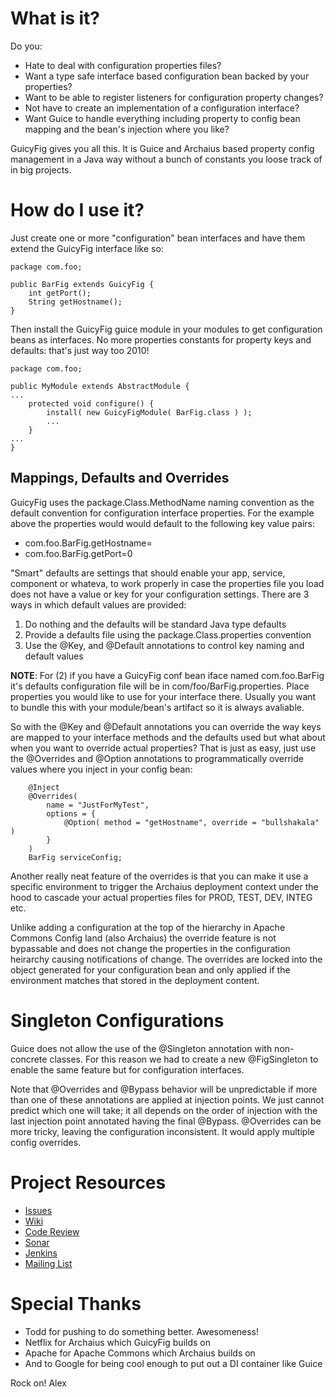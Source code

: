 # What is it?

Do you:

* Hate to deal with configuration properties files?
* Want a type safe interface based configuration bean backed by your properties?
* Want to be able to register listeners for configuration property changes?
* Not have to create an implementation of a configuration interface?
* Want Guice to handle everything including property to config bean mapping
  and the bean's injection where you like?

GuicyFig gives you all this. It is Guice and Archaius based property config 
management in a Java way without a bunch of constants you loose track of in
big projects. 

# How do I use it?

Just create one or more "configuration" bean interfaces and have them extend the
GuicyFig interface like so:

~~~~~~~~
package com.foo;

public BarFig extends GuicyFig {
    int getPort();
    String getHostname();
}
~~~~~~~~

Then install the GuicyFig guice module in your modules to
get configuration beans as interfaces. No  more properties constants for 
property keys and defaults: that's just way too 2010! 

~~~~~~~~
package com.foo;

public MyModule extends AbstractModule {
...
    protected void configure() {
        install( new GuicyFigModule( BarFig.class ) );
        ...
    }
...
}
~~~~~~~~

## Mappings, Defaults and Overrides

GuicyFig uses the package.Class.MethodName naming convention as the default 
convention for configuration interface properties. For the example above the
properties would would default to the following key value pairs:

  * com.foo.BarFig.getHostname=
  * com.foo.BarFig.getPort=0

"Smart" defaults are settings that should enable your app, service, component
or whateva, to work properly in case the properties file you load does not have
a value or key for your configuration settings. There are 3 ways in which 
default values are provided:

1. Do nothing and the defaults will be standard Java type defaults
2. Provide a defaults file using the package.Class.properties convention
3. Use the @Key, and @Default annotations to control key naming and default
   values

**NOTE**: For (2) if you have a GuicyFig conf bean iface named com.foo.BarFig
it's defaults configuration file will be in com/foo/BarFig.properties. Place 
properties you would like to use for your interface there. Usually you want to
bundle this with your module/bean's artifact so it is always avaliable.

So with the @Key and @Default annotations you can override the way keys are
mapped to your interface methods and the defaults used but what about when
you want to override actual properties? That is just as easy, just use the 
@Overrides and @Option annotations to programmatically override values where
you inject in your config bean:

~~~~~~~
    @Inject
    @Overrides(
        name = "JustForMyTest",
        options = {
            @Option( method = "getHostname", override = "bullshakala" )
        }
    )
    BarFig serviceConfig;
~~~~~~~

Another really neat feature of the overrides is that you can make it
use a specific environment to trigger the Archaius deployment context under the
hood to cascade your actual properties files for PROD, TEST, DEV, INTEG etc.

Unlike adding a configuration at the top of the hierarchy in Apache 
Commons Config land (also Archaius) the override feature is not bypassable
and does not change the properties in the configuration heirarchy causing
notifications of change. The overrides are locked into the object generated
for your configuration bean and only applied if the environment matches 
that stored in the deployment content.

# Singleton Configurations

Guice does not allow the use of the @Singleton annotation with non-concrete 
classes. For this reason we had to create a new @FigSingleton to enable the 
same feature but for configuration interfaces.

Note that @Overrides and @Bypass behavior will be unpredictable if more than
one of these annotations are applied at injection points. We just cannot predict
which one will take; it all depends on the order of injection with the last
injection point annotated having the final @Bypass. @Overrides can be more 
tricky, leaving the configuration inconsistent. It would apply multiple config
overrides.

# Project Resources

* [Issues](https://jira.safehaus.org/browse/GFIG)
* [Wiki](http://confluence.safehaus.org/display/GFIG/GuicyFig)
* [Code Review](http://crucible.safehaus.org/project/GFIG)
* [Sonar](http://sonar.safehaus.org/dashboard/index/org.safehaus.guicyfig:guicyfig)
* [Jenkins](http://jenkins.safehaus.org/job/GuicyFig/)
* [Mailing List](mailto:guicyfig@safehaus.org)

# Special Thanks

* Todd for pushing to do something better. Awesomeness!
* Netflix for Archaius which GuicyFig builds on
* Apache for Apache Commons which Archaius builds on
* And to Google for being cool enough to put out a DI container like Guice

Rock on!
Alex
